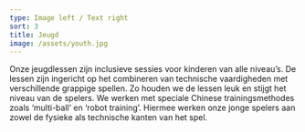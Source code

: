 ```yaml
---
type: Image left / Text right
sort: 3
title: Jeugd
image: /assets/youth.jpg
---
```

Onze jeugdlessen zijn inclusieve sessies voor kinderen van alle niveau’s. De lessen zijn ingericht op het combineren van technische vaardigheden met verschillende grappige spellen. Zo houden we de lessen leuk en stijgt het niveau van de spelers. We werken met speciale Chinese trainingsmethodes zoals ‘multi-ball’ en ‘robot training’. Hiermee werken onze jonge spelers aan zowel de fysieke als technische kanten van het spel.